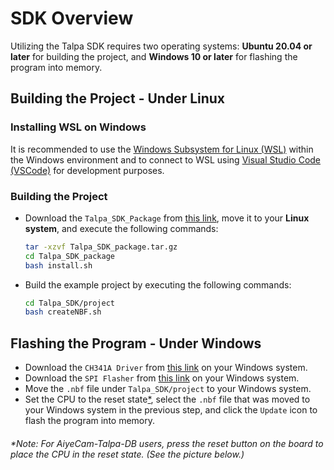 # SDK Overview

Utilizing the Talpa SDK requires two operating systems: **Ubuntu 20.04 or later** for building the project, and **Windows 10 or later** for flashing the program into memory.

## Building the Project - Under Linux

### Installing WSL on Windows
It is recommended to use the [Windows Subsystem for Linux (WSL)]() within the Windows environment and to connect to WSL using [Visual Studio Code (VSCode)](https://code.visualstudio.com/) for development purposes.

### Building the Project
- Download the `Talpa_SDK_Package` from [this link](), move it to your **Linux system**, and execute the following commands:
    ```bash
    tar -xzvf Talpa_SDK_package.tar.gz
    cd Talpa_SDK_package
    bash install.sh
    ```

- Build the example project by executing the following commands:
    ```bash
    cd Talpa_SDK/project
    bash createNBF.sh
    ```

## Flashing the Program - Under Windows

- Download the `CH341A Driver` from [this link]() on your Windows system.
- Download the `SPI Flasher` from [this link]() on your Windows system.
- Move the `.nbf` file under `Talpa_SDK/project` to your Windows system.
- Set the CPU to the reset state[*](#note-for-aiyecam-talpa-db-users-simply-press-the-reset-button-on-the-board-see-picture-below), select the `.nbf` file that was moved to your Windows system in the previous step, and click the `Update` icon to flash the program into memory.


###### *Note: For AiyeCam-Talpa-DB users, press the reset button on the board to place the CPU in the reset state. (See the picture below.)
